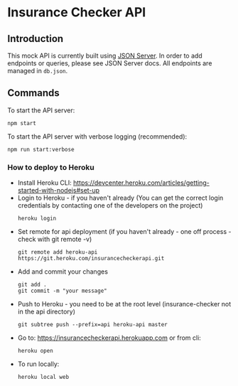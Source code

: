 # Insurance Checker API

## Introduction

This mock API is currently built using [JSON Server](https://github.com/typicode/json-server). In order to add endpoints or queries, please see JSON Server docs. All endpoints are managed in `db.json`.

## Commands

To start the API server:
```
npm start
```

To start the API server with verbose logging (recommended):
```
npm run start:verbose
```

### How to deploy to Heroku
- Install Heroku CLI: https://devcenter.heroku.com/articles/getting-started-with-nodejs#set-up
- Login to Heroku - if you haven't already (You can get the correct login credentials by contacting one of the developers on the project)
  ```
  heroku login
  ```
- Set remote for api deployment (if you haven't already - one off process - check with git remote -v)
  ```
  git remote add heroku-api https://git.heroku.com/insurancecheckerapi.git
  ```
- Add and commit your changes
  ```
  git add .
  git commit -m "your message"
  ```
- Push to Heroku - you need to be at the root level (insurance-checker not in the api directory)
  ```
  git subtree push --prefix=api heroku-api master
  ```
- Go to: https://insurancecheckerapi.herokuapp.com or from cli:
  ```
  heroku open
  ```
- To run locally:
  ```
  heroku local web
  ```